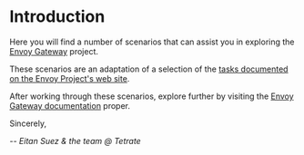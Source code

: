 # Introduction

Here you will find a number of scenarios that can assist you in exploring the [Envoy Gateway](https://gateway.envoyproxy.io/) project.

These scenarios are an adaptation of a selection of the [tasks documented on the Envoy Project's web site](https://gateway.envoyproxy.io/latest/tasks/).

After working through these scenarios, explore further by visiting the [Envoy Gateway documentation](https://gateway.envoyproxy.io/v1.0.1/) proper.

Sincerely,

_-- Eitan Suez & the team @ Tetrate_

